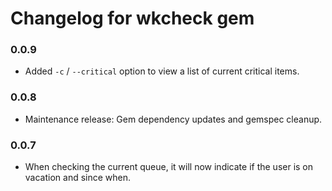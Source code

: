 # Changelog for wkcheck gem

### 0.0.9

- Added `-c` / `--critical` option to view a list of current critical items.

### 0.0.8

- Maintenance release: Gem dependency updates and gemspec cleanup.

### 0.0.7

- When checking the current queue, it will now indicate if the user is on vacation and since when.
